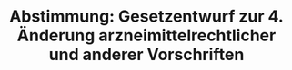 ---
abstimmung:
  abstimmung: 1
  bundestagssitzung: 200
  datum: 11. November 2016
  legislaturperiode: 18
categories:
- Gesundheit
data:
- title: Abstimmungsergebnis 20161111_1-data.pdf
  url: /res/abstimmungsliste/20161111_1-data.pdf
- title: Abstimmungsergebnis 20161111_1_xls-data.csv
  url: /res/abstimmungsliste/csv/20161111_1_xls-data.csv
documents:
- local: /res/abstimmungsdaten/018-200-01/1808034.pdf
  title: Drucksache 18/08034.pdf
  url: http://dip21.bundestag.de/dip21/btd/18/080/1808034.pdf
- local: /res/abstimmungsdaten/018-200-01/1808333.pdf
  title: Drucksache 18/08333.pdf
  url: http://dip21.bundestag.de/dip21/btd/18/083/1808333.pdf
- local: /res/abstimmungsdaten/018-200-01/1810056.pdf
  title: Drucksache 18/10056.pdf
  url: http://dip21.bundestag.de/dip21/btd/18/100/1810056.pdf
- local: /res/abstimmungsdaten/018-200-01/1810280.pdf
  title: Drucksache 18/10280.pdf
  url: http://dip21.bundestag.de/dip21/btd/18/102/1810280.pdf
ergebnis:
  cdu/csu:
    enthaltung: 2
    gesamt: 310
    ja: 255
    nein: 21
    nichtabgegeben: 32
    ungueltig: 0
  die.linke:
    enthaltung: 15
    gesamt: 64
    ja: 0
    nein: 28
    nichtabgegeben: 21
    ungueltig: 0
  file: 20161111_1_xls-data.csv
  gruenen:
    enthaltung: 1
    gesamt: 63
    ja: 0
    nein: 45
    nichtabgegeben: 17
    ungueltig: 0
  spd:
    enthaltung: 3
    gesamt: 193
    ja: 103
    nein: 70
    nichtabgegeben: 17
    ungueltig: 0
layout: abstimmung
links:
- title: https://www.bundestag.de/parlament/plenum/abstimmung/abstimmung?id=436
  url: https://www.bundestag.de/parlament/plenum/abstimmung/abstimmung?id=436
- title: http://www.abgeordnetenwatch.de/arzneimittelreform-1105-821.html
  url: http://www.abgeordnetenwatch.de/arzneimittelreform-1105-821.html
preview: 'Deutscher Bundestag


  200. Sitzung des Deutschen Bundestages

  am Freitag, 11.November 2016


  Endgültiges Ergebnis der Namentlichen Abstimmung Nr. 1


  Gesetzentwurf der Bundesregierung

  Entwurf eines Vierten Gesetzes zur Änderung arzneimittelrechtlicher und anderer

  Vorschriften

  Drs. 18/8034, 18/8333, 18/10056 und 18/10280


  Abgegebene Stimmen insgesamt:


  543


  Nicht abgegebene Stimmen:

  Ja-Stimmen:


  87

  358


  Nein-Stimmen:


  164


  Enthaltungen:


  21


  Ungültige:


  Berlin, den 11.11.2016


  0


  Beginn:

  Ende:


  9:51

  9:54

  '
tags:
- Arzneimittel
- Good Clinical Practice
- Apotheken
title: 'Abstimmung: Gesetzentwurf zur 4. Änderung arzneimittelrechtlicher und anderer
  Vorschriften'
---